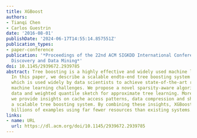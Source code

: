 ```yaml
---
title: XGBoost
authors:
- Tianqi Chen
- Carlos Guestrin
date: '2016-08-01'
publishDate: '2024-06-17T14:55:14.857551Z'
publication_types:
- paper-conference
publication: '*Proceedings of the 22nd ACM SIGKDD International Conference on Knowledge
  Discovery and Data Mining*'
doi: 10.1145/2939672.2939785
abstract: Tree boosting is a highly effective and widely used machine learning method.
  In this paper, we describe a scalable endto-end tree boosting system called XGBoost,
  which is used widely by data scientists to achieve state-of-the-art results on many
  machine learning challenges. We propose a novel sparsity-aware algorithm for sparse
  data and weighted quantile sketch for approximate tree learning. More importantly,
  we provide insights on cache access patterns, data compression and sharding to build
  a scalable tree boosting system. By combining these insights, XGBoost scales beyond
  billions of examples using far fewer resources than existing systems.
links:
- name: URL
  url: https://dl.acm.org/doi/10.1145/2939672.2939785
---
```

